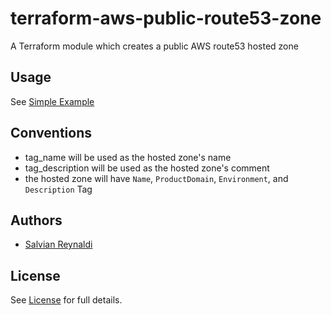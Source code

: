 # terraform-aws-public-route53-zone
A Terraform module which creates a public AWS route53 hosted zone

## Usage

See [Simple Example](examples/simple/main.tf)

## Conventions
- tag_name will be used as the hosted zone's name
- tag_description will be used as the hosted zone's comment
- the hosted zone will have `Name`, `ProductDomain`, `Environment`, and `Description` Tag

## Authors
  - [Salvian Reynaldi](https://github.com/salvianreynaldi)


## License

See [License](LICENSE) for full details.
